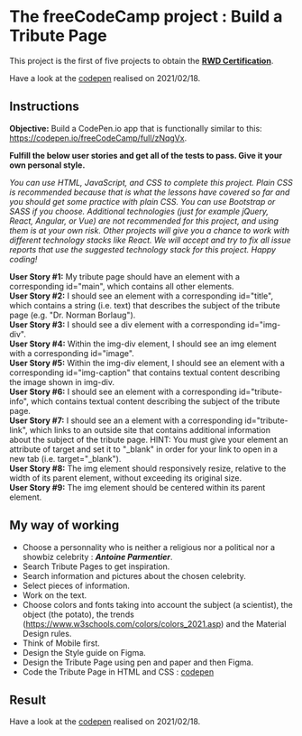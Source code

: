 # The freeCodeCamp project : Build a Tribute Page
This project is the first of five projects to obtain the [**RWD Certification**](https://www.freecodecamp.org/certification/fcc3ab085a4-3e2d-4160-a445-50914111cc0d/responsive-web-design).

Have a look at the [codepen](https://codepen.io/s-manguy/full/PobmXOR) realised on 2021/02/18.    


## Instructions
**Objective:** Build a CodePen.io app that is functionally similar to this: https://codepen.io/freeCodeCamp/full/zNqgVx.


**Fulfill the below user stories and get all of the tests to pass. Give it your own personal style.**  


*You can use HTML, JavaScript, and CSS to complete this project. Plain CSS is recommended because that is what the lessons have covered so far and you should get some practice with plain CSS. You can use Bootstrap or SASS if you choose. Additional technologies (just for example jQuery, React, Angular, or Vue) are not recommended for this project, and using them is at your own risk. Other projects will give you a chance to work with different technology stacks like React. We will accept and try to fix all issue reports that use the suggested technology stack for this project. Happy coding!*


**User Story #1:** My tribute page should have an element with a corresponding id="main", which contains all other elements.  
**User Story #2:** I should see an element with a corresponding id="title", which contains a string (i.e. text) that describes the subject of the tribute page (e.g. "Dr. Norman Borlaug").  
**User Story #3:** I should see a div element with a corresponding id="img-div".  
**User Story #4:** Within the img-div element, I should see an img element with a corresponding id="image".  
**User Story #5:** Within the img-div element, I should see an element with a corresponding id="img-caption" that contains textual content describing the image shown in img-div.  
**User Story #6:** I should see an element with a corresponding id="tribute-info", which contains textual content describing the subject of the tribute page.  
**User Story #7:** I should see an a element with a corresponding id="tribute-link", which links to an outside site that contains additional information about the subject of the tribute page. HINT: You must give your element an attribute of target and set it to "_blank" in order for your link to open in a new tab (i.e. target="_blank").  
**User Story #8:** The img element should responsively resize, relative to the width of its parent element, without exceeding its original size.  
**User Story #9:** The img element should be centered within its parent element. 


## My way of working  
* Choose a personnality who is neither a religious nor a political nor a showbiz celebrity : ***Antoine Parmentier***.
* Search Tribute Pages to get inspiration.
* Search information and pictures about the chosen celebrity.
* Select pieces of information.
* Work on the text.
* Choose colors and fonts taking into account the subject (a scientist), the object (the potato), the trends (https://www.w3schools.com/colors/colors_2021.asp) and the Material Design rules.
* Think of Mobile first.
* Design the Style guide on Figma.
* Design the Tribute Page using pen and paper and then Figma.
* Code the Tribute Page in HTML and CSS : [codepen](https://codepen.io/s-manguy/full/PobmXOR)

## Result
Have a look at the [codepen](https://codepen.io/s-manguy/full/PobmXOR) realised on 2021/02/18.  
